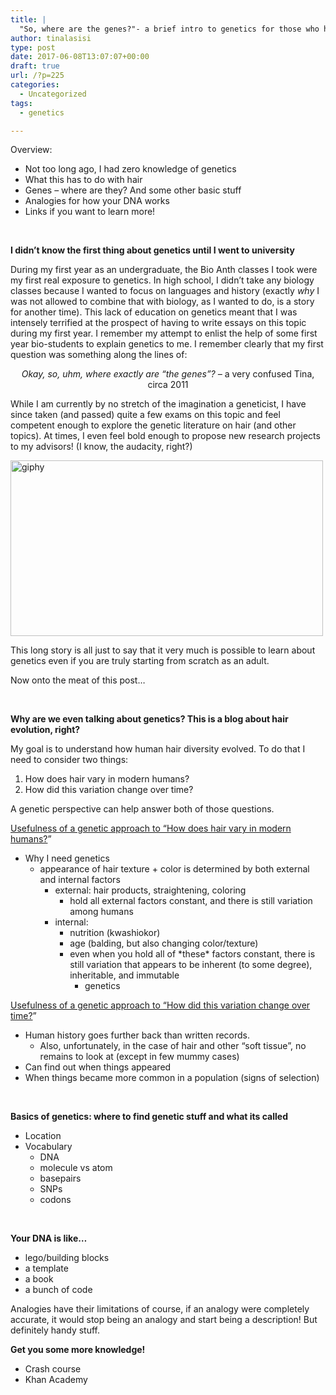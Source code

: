 ```yaml
---
title: |
  "So, where are the genes?"- a brief intro to genetics for those who have no idea what's going on
author: tinalasisi
type: post
date: 2017-06-08T13:07:07+00:00
draft: true
url: /?p=225
categories:
  - Uncategorized
tags:
  - genetics

---
```

Overview:

  * Not too long ago, I had zero knowledge of genetics
  * What this has to do with hair
  * Genes &#8211; where are they? And some other basic stuff
  * Analogies for how your DNA works
  * Links if you want to learn more!

&nbsp;
  
**I didn&#8217;t know the first thing about genetics until I went to university**
  
During my first year as an undergraduate, the Bio Anth classes I took were my first real exposure to genetics. In high school, I didn&#8217;t take any biology classes because I wanted to focus on languages and history (exactly _why_ I was not allowed to combine that with biology, as I wanted to do, is a story for another time). This lack of education on genetics meant that I was intensely terrified at the prospect of having to write essays on this topic during my first year. I remember my attempt to enlist the help of some first year bio-students to explain genetics to me. I remember clearly that my first question was something along the lines of:

<p style="text-align:center;">
  <em>Okay, so, uhm, where exactly are &#8220;the genes&#8221;? &#8211; </em>a very confused Tina, circa 2011
</p>

While I am currently by no stretch of the imagination a geneticist, I have since taken (and passed) quite a few exams on this topic and feel competent enough to explore the genetic literature on hair (and other topics). At times, I even feel bold enough to propose new research projects to my advisors! (I know, the audacity, right?)
  
<img class="alignnone size-full wp-image-259" src="https://humanhairdiversity.files.wordpress.com/2017/06/giphy.gif" alt="giphy" width="500" height="281" />
  
This long story is all just to say that it very much is possible to learn about genetics even if you are truly starting from scratch as an adult.
  
Now onto the meat of this post&#8230;
  
&nbsp;
  
**Why are we even talking about genetics? This is a blog about hair evolution, right?**
  
My goal is to understand how human hair diversity evolved. To do that I need to consider two things:

  1. How does hair vary in modern humans?
  2. How did this variation change over time?

A genetic perspective can help answer both of those questions.
  
<span style="text-decoration:underline;">Usefulness of a genetic approach to &#8220;How does hair vary in modern humans?</span>&#8221;

  * Why I need genetics 
      * appearance of hair texture + color is determined by both external and internal factors 
          * external: hair products, straightening, coloring 
              * hold all external factors constant, and there is still variation among humans
          * internal: 
              * nutrition (kwashiokor)
              * age (balding, but also changing color/texture)
              * even when you hold all of \*these\* factors constant, there is still variation that appears to be inherent (to some degree), inheritable, and immutable 
                  * genetics

<span style="text-decoration:underline;">Usefulness of a genetic approach to &#8220;How did this variation change over time?</span>&#8221;

  * Human history goes further back than written records. 
      * Also, unfortunately, in the case of hair and other &#8220;soft tissue&#8221;, no remains to look at (except in few mummy cases)
  * Can find out when things appeared
  * When things became more common in a population (signs of selection)

&nbsp;
  
**Basics of genetics: where to find genetic stuff and what its called**

  * Location
  * Vocabulary 
      * DNA
      * molecule vs atom
      * basepairs
      * SNPs
      * codons

&nbsp;
  
**Your DNA is like&#8230;**

  * lego/building blocks
  * a template
  * a book
  * a bunch of code

Analogies have their limitations of course, if an analogy were completely accurate, it would stop being an analogy and start being a description! But definitely handy stuff.
  
**Get you some more knowledge!**

  * Crash course
  * Khan Academy

&nbsp;
  
&nbsp;